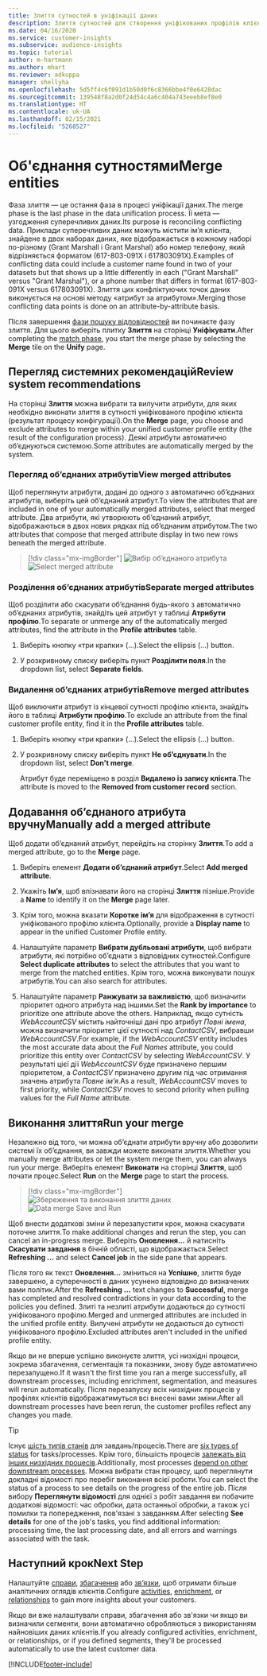 ```yaml
---
title: Злиття сутностей в уніфікації даних
description: Злиття сутностей для створення уніфікованих профілів клієнтів.
ms.date: 04/16/2020
ms.service: customer-insights
ms.subservice: audience-insights
ms.topic: tutorial
author: m-hartmann
ms.author: mhart
ms.reviewer: adkuppa
manager: shellyha
ms.openlocfilehash: 5d5ff4c6f091d1b50d0f6c8366bbe4f0e6428dac
ms.sourcegitcommit: 139548f8a2d0f24d54c4a6c404a743eeeb8ef8e0
ms.translationtype: HT
ms.contentlocale: uk-UA
ms.lasthandoff: 02/15/2021
ms.locfileid: "5268527"
---
```

# <a name="merge-entities"></a><span data-ttu-id="5656a-103">Об'єднання сутностями</span><span class="sxs-lookup"><span data-stu-id="5656a-103">Merge entities</span></span>

<span data-ttu-id="5656a-104">Фаза злиття — це остання фаза в процесі уніфікації даних.</span><span class="sxs-lookup"><span data-stu-id="5656a-104">The merge phase is the last phase in the data unification process.</span></span> <span data-ttu-id="5656a-105">Її мета — узгодження суперечливих даних.</span><span class="sxs-lookup"><span data-stu-id="5656a-105">Its purpose is reconciling conflicting data.</span></span> <span data-ttu-id="5656a-106">Приклади суперечливих даних можуть містити ім’я клієнта, знайдене в двох наборах даних, яке відображається в кожному наборі по-різному (Grant Marshall і Grant Marshal) або номер телефону, який відрізняється форматом (617-803-091X і 617803091X).</span><span class="sxs-lookup"><span data-stu-id="5656a-106">Examples of conflicting data could include a customer name found in two of your datasets but that shows up a little differently in each ("Grant Marshall" versus "Grant Marshal"), or a phone number that differs in format (617-803-091X versus 617803091X).</span></span> <span data-ttu-id="5656a-107">Злиття цих конфліктуючих точок даних виконується на основі методу «атрибут за атрибутом».</span><span class="sxs-lookup"><span data-stu-id="5656a-107">Merging those conflicting data points is done on an attribute-by-attribute basis.</span></span>

<span data-ttu-id="5656a-108">Після завершення [фази пошуку відповідностей](match-entities.md) ви починаєте фазу злиття. Для цього виберіть плитку **Злиття** на сторінці **Уніфікувати**.</span><span class="sxs-lookup"><span data-stu-id="5656a-108">After completing the [match phase](match-entities.md), you start the merge phase by selecting the **Merge** tile on the **Unify** page.</span></span>

## <a name="review-system-recommendations"></a><span data-ttu-id="5656a-109">Перегляд системних рекомендацій</span><span class="sxs-lookup"><span data-stu-id="5656a-109">Review system recommendations</span></span>

<span data-ttu-id="5656a-110">На сторінці **Злиття** можна вибрати та вилучити атрибути, для яких необхідно виконати злиття в сутності уніфікованого профілю клієнта (результат процесу конфігурації).</span><span class="sxs-lookup"><span data-stu-id="5656a-110">On the **Merge** page, you choose and exclude attributes to merge within your unified customer profile entity (the result of the configuration process).</span></span> <span data-ttu-id="5656a-111">Деякі атрибути автоматично об’єднуються системою.</span><span class="sxs-lookup"><span data-stu-id="5656a-111">Some attributes are automatically merged by the system.</span></span>

### <a name="view-merged-attributes"></a><span data-ttu-id="5656a-112">Перегляд об’єднаних атрибутів</span><span class="sxs-lookup"><span data-stu-id="5656a-112">View merged attributes</span></span>

<span data-ttu-id="5656a-113">Щоб переглянути атрибути, додані до одного з автоматично об’єднаних атрибутів, виберіть цей об’єднаний атрибут.</span><span class="sxs-lookup"><span data-stu-id="5656a-113">To view the attributes that are included in one of your automatically merged attributes, select that merged attribute.</span></span> <span data-ttu-id="5656a-114">Два атрибути, які утворюють об’єднаний атрибут, відображаються в двох нових рядках під об’єднаним атрибутом.</span><span class="sxs-lookup"><span data-stu-id="5656a-114">The two attributes that compose that merged attribute display in two new rows beneath the merged attribute.</span></span>

> [!div class="mx-imgBorder"]
> <span data-ttu-id="5656a-115">![Вибір об’єднаного атрибута](media/configure-data-merge-profile-attributes.png "Вибір об’єднаного атрибута")</span><span class="sxs-lookup"><span data-stu-id="5656a-115">![Select merged attribute](media/configure-data-merge-profile-attributes.png "Select merged attribute")</span></span>

### <a name="separate-merged-attributes"></a><span data-ttu-id="5656a-116">Розділення об’єднаних атрибутів</span><span class="sxs-lookup"><span data-stu-id="5656a-116">Separate merged attributes</span></span>

<span data-ttu-id="5656a-117">Щоб розділити або скасувати об’єднання будь-якого з автоматично об’єднаних атрибутів, знайдіть цей атрибут у таблиці **Атрибути профілю**.</span><span class="sxs-lookup"><span data-stu-id="5656a-117">To separate or unmerge any of the automatically merged attributes, find the attribute in the **Profile attributes** table.</span></span>

1. <span data-ttu-id="5656a-118">Виберіть кнопку «три крапки» (...).</span><span class="sxs-lookup"><span data-stu-id="5656a-118">Select the ellipsis (...) button.</span></span>
  
2. <span data-ttu-id="5656a-119">У розкривному списку виберіть пункт **Розділити поля**.</span><span class="sxs-lookup"><span data-stu-id="5656a-119">In the dropdown list, select **Separate fields**.</span></span>

### <a name="remove-merged-attributes"></a><span data-ttu-id="5656a-120">Видалення об’єднаних атрибутів</span><span class="sxs-lookup"><span data-stu-id="5656a-120">Remove merged attributes</span></span>

<span data-ttu-id="5656a-121">Щоб виключити атрибут із кінцевої сутності профілю клієнта, знайдіть його в таблиці **Атрибути профілю**.</span><span class="sxs-lookup"><span data-stu-id="5656a-121">To exclude an attribute from the final customer profile entity, find it in the **Profile attributes** table.</span></span>

1. <span data-ttu-id="5656a-122">Виберіть кнопку «три крапки» (...).</span><span class="sxs-lookup"><span data-stu-id="5656a-122">Select the ellipsis (...) button.</span></span>
  
2. <span data-ttu-id="5656a-123">У розкривному списку виберіть пункт **Не об’єднувати**.</span><span class="sxs-lookup"><span data-stu-id="5656a-123">In the dropdown list, select **Don't merge**.</span></span>

   <span data-ttu-id="5656a-124">Атрибут буде переміщено в розділ **Видалено із запису клієнта**.</span><span class="sxs-lookup"><span data-stu-id="5656a-124">The attribute is moved to the **Removed from customer record** section.</span></span>

## <a name="manually-add-a-merged-attribute"></a><span data-ttu-id="5656a-125">Додавання об’єднаного атрибута вручну</span><span class="sxs-lookup"><span data-stu-id="5656a-125">Manually add a merged attribute</span></span>

<span data-ttu-id="5656a-126">Щоб додати об’єднаний атрибут, перейдіть на сторінку **Злиття**.</span><span class="sxs-lookup"><span data-stu-id="5656a-126">To add a merged attribute, go to the **Merge** page.</span></span>

1. <span data-ttu-id="5656a-127">Виберіть елемент **Додати об’єднаний атрибут**.</span><span class="sxs-lookup"><span data-stu-id="5656a-127">Select **Add merged attribute**.</span></span>

2. <span data-ttu-id="5656a-128">Укажіть **Ім’я**, щоб впізнавати його на сторінці **Злиття** пізніше.</span><span class="sxs-lookup"><span data-stu-id="5656a-128">Provide a **Name** to identify it on the **Merge** page later.</span></span>

3. <span data-ttu-id="5656a-129">Крім того, можна вказати **Коротке ім’я** для відображення в сутності уніфікованого профілю клієнта.</span><span class="sxs-lookup"><span data-stu-id="5656a-129">Optionally, provide a **Display name** to appear in the unified Customer Profile entity.</span></span>

4. <span data-ttu-id="5656a-130">Налаштуйте параметр **Вибрати дубльовані атрибути**, щоб вибрати атрибути, які потрібно об’єднати з відповідних сутностей.</span><span class="sxs-lookup"><span data-stu-id="5656a-130">Configure **Select duplicate attributes** to select the attributes that you want to merge from the matched entities.</span></span> <span data-ttu-id="5656a-131">Крім того, можна виконувати пошук атрибутів.</span><span class="sxs-lookup"><span data-stu-id="5656a-131">You can also search for attributes.</span></span>

5. <span data-ttu-id="5656a-132">Налаштуйте параметр **Ранжувати за важливістю**, щоб визначити пріоритет одного атрибута над іншими.</span><span class="sxs-lookup"><span data-stu-id="5656a-132">Set the **Rank by importance** to prioritize one attribute above the others.</span></span> <span data-ttu-id="5656a-133">Наприклад, якщо сутність *WebAccountCSV* містить найточніші дані про атрибут *Повні імена*, можна визначити пріоритет цієї сутності над *ContactCSV*, вибравши *WebAccountCSV*.</span><span class="sxs-lookup"><span data-stu-id="5656a-133">For example, if the *WebAccountCSV* entity includes the most accurate data about the *Full Names* attribute, you could prioritize this entity over *ContactCSV* by selecting *WebAccountCSV*.</span></span> <span data-ttu-id="5656a-134">У результаті цієї дії *WebAccountCSV* буде призначено першим пріоритетом, а *ContactCSV* призначено другим під час отримання значень атрибута *Повне ім’я*.</span><span class="sxs-lookup"><span data-stu-id="5656a-134">As a result, *WebAccountCSV* moves to first priority, while *ContactCSV* moves to second priority when pulling values for the *Full Name* attribute.</span></span>

## <a name="run-your-merge"></a><span data-ttu-id="5656a-135">Виконання злиття</span><span class="sxs-lookup"><span data-stu-id="5656a-135">Run your merge</span></span>

<span data-ttu-id="5656a-136">Незалежно від того, чи можна об’єднати атрибути вручну або дозволити системі їх об’єднання, ви завжди можете виконати злиття.</span><span class="sxs-lookup"><span data-stu-id="5656a-136">Whether you manually merge attributes or let the system merge them, you can always run your merge.</span></span> <span data-ttu-id="5656a-137">Виберіть елемент **Виконати** на сторінці **Злиття**, щоб почати процес.</span><span class="sxs-lookup"><span data-stu-id="5656a-137">Select **Run** on the **Merge** page to start the process.</span></span>

> [!div class="mx-imgBorder"]
> <span data-ttu-id="5656a-138">![Збереження та виконання злиття даних](media/configure-data-merge-save-run.png "Збереження та виконання злиття даних")</span><span class="sxs-lookup"><span data-stu-id="5656a-138">![Data merge Save and Run](media/configure-data-merge-save-run.png "Data merge Save and Run")</span></span>

<span data-ttu-id="5656a-139">Щоб внести додаткові зміни й перезапустити крок, можна скасувати поточне злиття.</span><span class="sxs-lookup"><span data-stu-id="5656a-139">To make additional changes and rerun the step, you can cancel an in-progress merge.</span></span> <span data-ttu-id="5656a-140">Виберіть **Оновлення...** й натисніть **Скасувати завдання** в бічній області, що відображається.</span><span class="sxs-lookup"><span data-stu-id="5656a-140">Select **Refreshing ...** and select **Cancel job**  in the side pane that appears.</span></span>

<span data-ttu-id="5656a-141">Після того як текст **Оновлення...** зміниться на **Успішно**, злиття буде завершено, а суперечності в даних усунено відповідно до визначених вами політик.</span><span class="sxs-lookup"><span data-stu-id="5656a-141">After the **Refreshing ...** text changes to **Successful**, merge has completed and resolved contradictions in your data according to the policies you defined.</span></span> <span data-ttu-id="5656a-142">Злиті та незлиті атрибути додаються до сутності уніфікованого профілю.</span><span class="sxs-lookup"><span data-stu-id="5656a-142">Merged and unmerged attributes are included in the unified profile entity.</span></span> <span data-ttu-id="5656a-143">Вилучені атрибути не додаються до сутності уніфікованого профілю.</span><span class="sxs-lookup"><span data-stu-id="5656a-143">Excluded attributes aren't included in the unified profile entity.</span></span>

<span data-ttu-id="5656a-144">Якщо ви не вперше успішно виконуєте злиття, усі низхідні процеси, зокрема збагачення, сегментація та показники, знову буде автоматично перезапущено.</span><span class="sxs-lookup"><span data-stu-id="5656a-144">If it wasn't the first time you ran a merge successfully, all downstream processes, including enrichment, segmentation, and measures will rerun automatically.</span></span> <span data-ttu-id="5656a-145">Після перезапуску всіх низхідних процесів у профілях клієнтів відображатимуться всі внесені вами зміни.</span><span class="sxs-lookup"><span data-stu-id="5656a-145">After all downstream processes have been rerun, the customer profiles reflect any changes you made.</span></span>

> [!TIP]
> <span data-ttu-id="5656a-146">Існує [шість типів станів](system.md#status-types) для завдань/процесів.</span><span class="sxs-lookup"><span data-stu-id="5656a-146">There are [six types of status](system.md#status-types) for tasks/processes.</span></span> <span data-ttu-id="5656a-147">Крім того, більшість процесів [залежать від інших низхідних процесів](system.md#refresh-policies).</span><span class="sxs-lookup"><span data-stu-id="5656a-147">Additionally, most processes [depend on other downstream processes](system.md#refresh-policies).</span></span> <span data-ttu-id="5656a-148">Можна вибрати стан процесу, щоб переглянути докладні відомості про перебіг виконання всієї роботи.</span><span class="sxs-lookup"><span data-stu-id="5656a-148">You can select the status of a process to see details on the progress of the entire job.</span></span> <span data-ttu-id="5656a-149">Після вибору **Переглянути відомості** для однієї з робіт завдання ви побачите додаткові відомості: час обробки, дата останньої обробки, а також усі помилки та попередження, пов'язані з завданням.</span><span class="sxs-lookup"><span data-stu-id="5656a-149">After selecting **See details** for one of the job's tasks, you find additional information: processing time, the last processing date, and all errors and warnings associated with the task.</span></span>

## <a name="next-step"></a><span data-ttu-id="5656a-150">Наступний крок</span><span class="sxs-lookup"><span data-stu-id="5656a-150">Next Step</span></span>

<span data-ttu-id="5656a-151">Налаштуйте [справи](activities.md), [збагачення](enrichment-microsoft-graph.md) або [зв’язки](relationships.md), щоб отримати більше аналітичних оглядів клієнтів.</span><span class="sxs-lookup"><span data-stu-id="5656a-151">Configure [activities](activities.md), [enrichment](enrichment-microsoft-graph.md), or [relationships](relationships.md) to gain more insights about your customers.</span></span>

<span data-ttu-id="5656a-152">Якщо ви вже налаштували справи, збагачення або зв'язки чи якщо ви визначили сегменти, вони автоматично обробляються з використанням найновіших даних клієнтів.</span><span class="sxs-lookup"><span data-stu-id="5656a-152">If you already configured activities, enrichment, or relationships, or if you defined segments, they'll be processed automatically to use the latest customer data.</span></span>




[!INCLUDE[footer-include](../includes/footer-banner.md)]